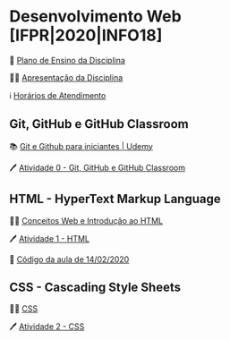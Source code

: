 # Desenvolvimento Web [IFPR|2020|INFO18]

🎒 [Plano de Ensino da Disciplina](files/web-plano.pdf)

👨‍🏫 [Apresentação da Disciplina](files/web-aula00-apresentacao.pdf)

ℹ️ [Horários de Atendimento](https://gist.github.com/seccomiro/c5fdcebc8c2646afc83c90c3ef7ae8c2)

## Git, GitHub e GitHub Classroom

📚 [Git e Github para iniciantes | Udemy](https://www.udemy.com/course/git-e-github-para-iniciantes)

🖊️ [Atividade 0 - Git, GitHub e GitHub Classroom](https://classroom.github.com/a/nVFNz9kC)

## HTML - HyperText Markup Language

👨‍🏫 [Conceitos Web e Introdução ao HTML](files/web-aula01-html.pdf)

🖊️ [Atividade 1 - HTML](https://classroom.github.com/g/ATqOzrWF)

🧮 [Código da aula de 14/02/2020](https://github.com/IFPR-2020-INFO18-Desenvolvimento-Web/aula01-html)

## CSS - Cascading Style Sheets

👨‍🏫 [CSS](files/web-aula02-css.pdf)

🖊️ [Atividade 2 - CSS](https://classroom.github.com/g/WcPO0G9H)